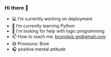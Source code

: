 ### Hi there 👋

- 💻 I’m currently working on deployment 
- 🐍 I’m currently learning Python
- 🤔 I'm looking for help with logic programming
- 📫 How to reach me: brunoluiz.gn@gmail.com
- 😄 Pronouns: Bore
- 🎧 positive mental attitude

<!--
**brunoluizgn/brunoluizgn** is a ✨ _special_ ✨ repository because its `README.md` (this file) appears on your GitHub profile.

Here are some ideas to get you started:

- 🔭 I’m currently working on deployment 
- 🐍 I’m currently learning Python
- 🤔 I'm looking for help with logic programming
- 📫 How to reach me: brunoluiz.gn@gmail.com
- 😄 Pronouns: Bore
-->
